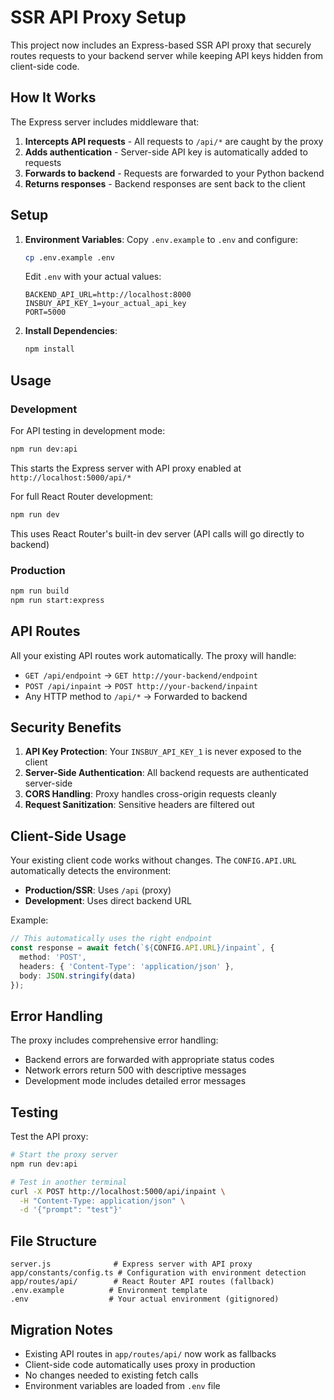 # SSR API Proxy Setup

This project now includes an Express-based SSR API proxy that securely routes requests to your backend server while keeping API keys hidden from client-side code.

## How It Works

The Express server includes middleware that:
1. **Intercepts API requests** - All requests to `/api/*` are caught by the proxy
2. **Adds authentication** - Server-side API key is automatically added to requests
3. **Forwards to backend** - Requests are forwarded to your Python backend
4. **Returns responses** - Backend responses are sent back to the client

## Setup

1. **Environment Variables**: Copy `.env.example` to `.env` and configure:
   ```bash
   cp .env.example .env
   ```
   
   Edit `.env` with your actual values:
   ```
   BACKEND_API_URL=http://localhost:8000
   INSBUY_API_KEY_1=your_actual_api_key
   PORT=5000
   ```

2. **Install Dependencies**:
   ```bash
   npm install
   ```

## Usage

### Development
For API testing in development mode:
```bash
npm run dev:api
```
This starts the Express server with API proxy enabled at `http://localhost:5000/api/*`

For full React Router development:
```bash
npm run dev
```
This uses React Router's built-in dev server (API calls will go directly to backend)

### Production
```bash
npm run build
npm run start:express
```

## API Routes

All your existing API routes work automatically. The proxy will handle:

- `GET /api/endpoint` → `GET http://your-backend/endpoint`
- `POST /api/inpaint` → `POST http://your-backend/inpaint`
- Any HTTP method to `/api/*` → Forwarded to backend

## Security Benefits

1. **API Key Protection**: Your `INSBUY_API_KEY_1` is never exposed to the client
2. **Server-Side Authentication**: All backend requests are authenticated server-side
3. **CORS Handling**: Proxy handles cross-origin requests cleanly
4. **Request Sanitization**: Sensitive headers are filtered out

## Client-Side Usage

Your existing client code works without changes. The `CONFIG.API.URL` automatically detects the environment:

- **Production/SSR**: Uses `/api` (proxy)
- **Development**: Uses direct backend URL

Example:
```typescript
// This automatically uses the right endpoint
const response = await fetch(`${CONFIG.API.URL}/inpaint`, {
  method: 'POST',
  headers: { 'Content-Type': 'application/json' },
  body: JSON.stringify(data)
});
```

## Error Handling

The proxy includes comprehensive error handling:
- Backend errors are forwarded with appropriate status codes
- Network errors return 500 with descriptive messages
- Development mode includes detailed error messages

## Testing

Test the API proxy:
```bash
# Start the proxy server
npm run dev:api

# Test in another terminal
curl -X POST http://localhost:5000/api/inpaint \
  -H "Content-Type: application/json" \
  -d '{"prompt": "test"}'
```

## File Structure

```
server.js              # Express server with API proxy
app/constants/config.ts # Configuration with environment detection
app/routes/api/        # React Router API routes (fallback)
.env.example          # Environment template
.env                  # Your actual environment (gitignored)
```

## Migration Notes

- Existing API routes in `app/routes/api/` now work as fallbacks
- Client-side code automatically uses proxy in production
- No changes needed to existing fetch calls
- Environment variables are loaded from `.env` file
